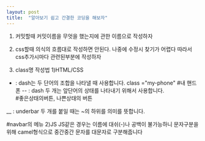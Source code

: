 ```yaml
---
layout: post
title:  "알아보기 쉽고 간결한 코딩을 해보자"
---
```


1. 커밋할때 커밋이름을 무엇을 했는지에 관한 이름으로 작성하자

2. css할때 의식의 흐름대로 작성하면 안된다. 나중에 수정시 찾기가 어렵다 따라서 css추가시마다 관련된부분에 작성하자
 
4. class명 작성법
1)HTML/CSS
 - : dash는 두 단어의 조합을 나타낼 때 사용합니다.
     class ="my-phone"  #내 핸드폰
-- : dash 두 개는 앞단어의 상태를 나타내기 위해서 사용합니다.
     <div class="btn--good btn--bad"></div> #좋은상태의버튼, 나쁜상태의 버튼
__ : underbar 두 개를 붙일 때는 ~의 하위를 의미를 뜻합니다.
     <div navbar__menu></div>     #navbar의 메뉴
2)JS
JS같은 경우는 이름에 대쉬(-)나 공백이 불가능하니 문자구분을 위해 camel형식으로 중간중간 문자를 대문자로 구분해줍니다
